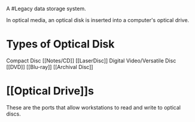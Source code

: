 A #Legacy data storage system.

In optical media, an optical disk is inserted into a computer's optical drive.

# Types of Optical Disk
Compact Disc [[Notes/CD]]
[[LaserDisc]]
Digital Video/Versatile Disc [[DVD]]
[[Blu-ray]]
[[Archival Disc]]

# [[Optical Drive]]s
 These are the ports that allow workstations to read and write to optical discs.

